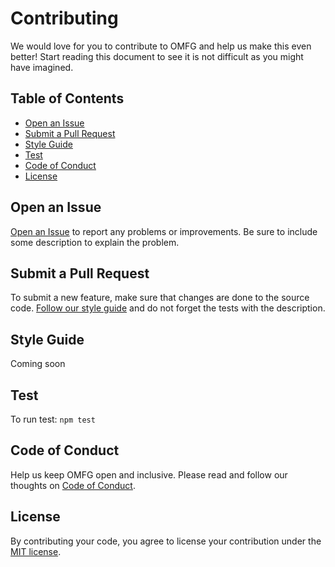 # Contributing

We would love for you to contribute to OMFG and help us make this even better! Start reading this document to see it is not difficult as you might have imagined.


## Table of Contents

- [Open an Issue](#open-an-issue)
- [Submit a Pull Request](#submit-a-pull-request)
- [Style Guide](#style-guide)
- [Test](#test)
- [Code of Conduct](#code-of-conduct)
- [License](#license)


## Open an Issue

[Open an Issue](https://github.com/cjpatoilo/omfg/issues/new) to report any problems or improvements. Be sure to include some description to explain the problem.


## Submit a Pull Request

To submit a new feature, make sure that changes are done to the source code. [Follow our style guide](https://github.com/cjpatoilo/omfg/blob/master/.github/contributing.md#style-guide) and do not forget the tests with the description.


## Style Guide

Coming soon

## Test

To run test: `npm test`

## Code of Conduct

Help us keep OMFG open and inclusive. Please read and follow our thoughts on [Code of Conduct](http://confcodeofconduct.com/).

## License

By contributing your code, you agree to license your contribution under the [MIT license](https://github.com/cjpatoilo/omfg#license).
